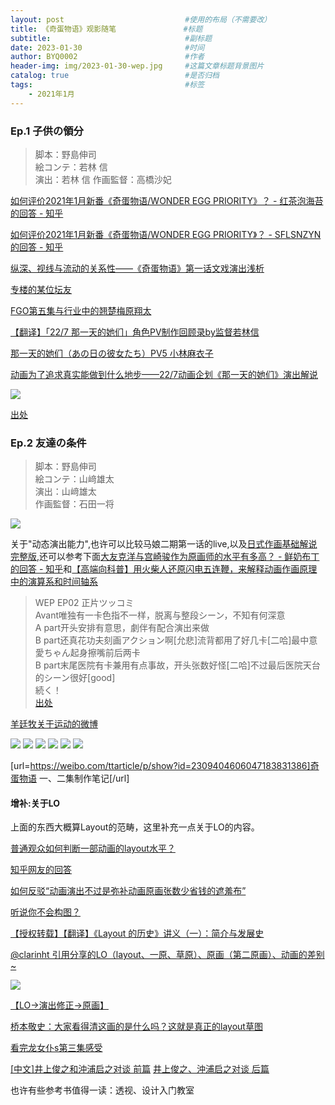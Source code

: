 ```yaml
---
layout: post                           #使用的布局（不需要改）
title: 《奇蛋物语》观影随笔               #标题
subtitle:                              #副标题
date: 2023-01-30                       #时间
author: BYQ0002                        #作者
header-img: img/2023-01-30-wep.jpg     #这篇文章标题背景图片
catalog: true                          #是否归档
tags:                                  #标签
    - 2021年1月
---
```


### Ep.1 子供の領分
 
>脚本：野島伸司\
絵コンテ：若林 信\
演出：若林 信
作画監督：高橋沙妃 

[如何评价2021年1月新番《奇蛋物语/WONDER EGG PRIORITY》？ - 红茶泡海苔的回答 - 知乎](https://www.zhihu.com/question/438925755/answer/1683291820)

[如何评价2021年1月新番《奇蛋物语/WONDER EGG PRIORITY》？ - SFLSNZYN的回答 - 知乎](https://www.zhihu.com/question/438925755/answer/1680268627)

[纵深、视线与流动的关系性——《奇蛋物语》第一话文戏演出浅析](https://weibo.com/ttarticle/p/show?id=2309404593803209081169)

[专楼的某位坛友](https://bbs.saraba1st.com/2b/forum.php?mod=viewthread&tid=1963999&page=20&authorid=397763)

[FGO第五集与行业中的翘楚梅原翔太](https://zhuanlan.zhihu.com/p/269623506)

[【翻译】「22/7 那一天的她们」角色PV制作回顾录by监督若林信](https://www.bilibili.com/read/cv5113184/)

[那一天的她们（あの日の彼女たち）PV5 小林麻衣子](https://weibo.com/6490419498/JaZIVvfAb)

[动画为了追求真实能做到什么地步——22/7动画企划《那一天的她们》演出解说](https://www.bilibili.com/read/cv1405101/)

<img src='https://raw.githubusercontent.com/BYQ0002/BYQ0002.github.io/main/img/230130_02.jpg' />

[出处](https://weibo.com/2475570167/IvyaW6FOT?type=repost#_rnd1640082331704)


### Ep.2 友達の条件

>脚本：野島伸司\
絵コンテ：山﨑雄太\
演出：山﨑雄太\
作画監督：石田一将

<img src='https://raw.githubusercontent.com/BYQ0002/BYQ0002.github.io/main/img/230131_01.jpg' />

关于"动态演出能力",也许可以比较马娘二期第一话的live,以及[日式作画基础解说 完整版](https://www.bilibili.com/video/BV17s411D75e?t=1106),还可以参考下面[大友克洋与宫崎骏作为原画师的水平有多高？ - 鲜奶布丁的回答 - 知乎](https://www.zhihu.com/question/388752015/answer/1209455464)和[【高端向科普】用火柴人还原闪电五连鞭，来解释动画作画原理中的演算系和时间轴系](https://www.bilibili.com/video/BV1Ra4y1p73j)

>WEP EP02 正片ツッコミ\
Avant唯独有一卡色指不一样，脱离与整段シーン，不知有何深意\
A part开头安排有意思，劇伴有配合演出来做\
B part还真花功夫刻画アクション啊[允悲]流背都用了好几卡[二哈]最中意愛ちゃん起身擦嘴前后两卡\
B part末尾医院有卡兼用有点事故，开头张数好怪[二哈]不过最后医院天台的シーン很好[good]\
続く！\
[出处](https://weibo.com/2295183180/JDXznBLys)

[羊廷牧关于运动的微博](https://weibo.com/yangtingmu?refer_flag=0000015010_&from=feed&loc=nickname&is_all=1&is_search=1&key_word=%E8%BF%90%E5%8A%A8#_0)

<img src='https://github.com/BYQ0002/BYQ0002.github.io/blob/main/img/230131_02.jpg?raw=true' />
<img src='https://github.com/BYQ0002/BYQ0002.github.io/blob/main/img/230131_03.jpg?raw=true' />

<img src='https://github.com/BYQ0002/BYQ0002.github.io/blob/main/img/230131_04.jpg?raw=true' />
<img src='https://github.com/BYQ0002/BYQ0002.github.io/blob/main/img/230131_05.gif?raw=true' />
<img src='https://github.com/BYQ0002/BYQ0002.github.io/blob/main/img/230131_06.jpg?raw=true' />
<img src='https://github.com/BYQ0002/BYQ0002.github.io/blob/main/img/230131_07.gif?raw=true' />

[url=https://weibo.com/ttarticle/p/show?id=2309404606047183831386]奇蛋物语 一、二集制作笔记[/url]

#### 增补:关于LO

上面的东西大概算Layout的范畴，这里补充一点关于LO的内容。

[普通观众如何判断一部动画的layout水平？](https://bbs.saraba1st.com/2b/forum.php?mod=viewthread&tid=1925613&page=2&authorid=10016)

[知乎网友的回答](https://www.zhihu.com/question/390389117/answer/1191988135)

[如何反驳“动画演出不过是弥补动画原画张数少省钱的遮羞布”](https://www.zhihu.com/question/402768700/answer/1300749371)

[听说你不会构图？](https://weibo.com/6517085292/JbMGDboad)

[【授权转载】【翻译】《Layout 的历史》讲义（一）：简介与发展史](https://weibo.com/ttarticle/p/show?id=2309404561421349290139)

[@clarinht 引用分享的LO（layout、一原、草原）、原画（第二原画）、动画的差别~](https://weibo.com/1029047232/JxvrqfjpW)

<img src='https://github.com/BYQ0002/BYQ0002.github.io/blob/main/img/230131_08.gif?raw=true' />

[【LO→演出修正→原画】](https://weibo.com/3899327798/JAzq11XG0?type=comment#_rnd1609149902933)

[桥本敬史：大家看得清这画的是什么吗？这就是真正的layout草图](https://weibo.com/1955181241/K0YM64wFe)

[看完龙女仆s第三集感受](https://t.bilibili.com/550033019668686017?tab=1)

[[中文]井上俊之和沖浦启之对谈  前篇](https://t.bilibili.com/469615057040949419?tab=)
[井上俊之、沖浦启之对谈  后篇](https://t.bilibili.com/487412972021725139?tab=2)

也许有些参考书值得一读：透视、设计入门教室